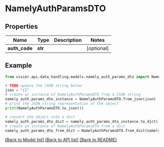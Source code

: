 # NamelyAuthParamsDTO


## Properties

Name | Type | Description | Notes
------------ | ------------- | ------------- | -------------
**auth_code** | **str** |  | [optional] 

## Example

```python
from visier.api.data_handling.models.namely_auth_params_dto import NamelyAuthParamsDTO

# TODO update the JSON string below
json = "{}"
# create an instance of NamelyAuthParamsDTO from a JSON string
namely_auth_params_dto_instance = NamelyAuthParamsDTO.from_json(json)
# print the JSON string representation of the object
print(NamelyAuthParamsDTO.to_json())

# convert the object into a dict
namely_auth_params_dto_dict = namely_auth_params_dto_instance.to_dict()
# create an instance of NamelyAuthParamsDTO from a dict
namely_auth_params_dto_from_dict = NamelyAuthParamsDTO.from_dict(namely_auth_params_dto_dict)
```
[[Back to Model list]](../README.md#documentation-for-models) [[Back to API list]](../README.md#documentation-for-api-endpoints) [[Back to README]](../README.md)


